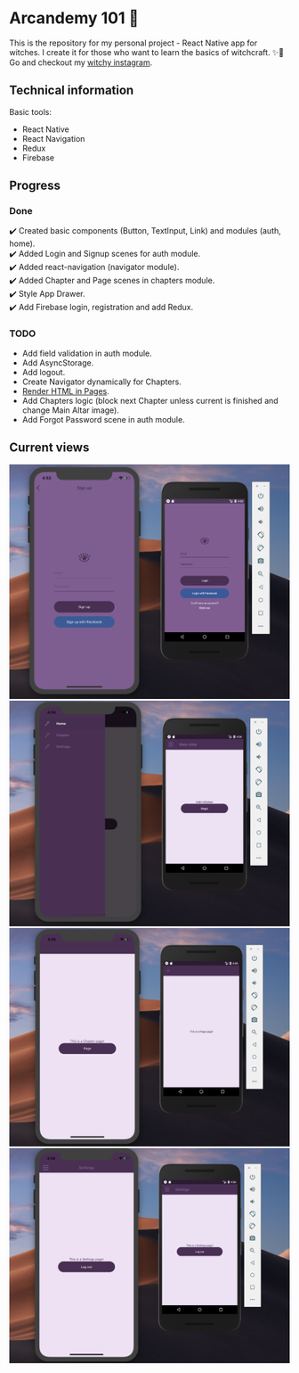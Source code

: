 # Arcandemy 101 🧙
This is the repository for my personal project - React Native app for witches. I create it for those who want to
learn the basics of witchcraft. ✨🔮 Go and checkout my [witchy instagram](https://www.instagram.com/arcandemy/).

## Technical information
Basic tools:
* React Native
* React Navigation
* Redux
* Firebase

## Progress
### Done
✔️ Created basic components (Button, TextInput, Link) and modules (auth, home). <br />
✔️ Added Login and Signup scenes for auth module. <br />
✔️ Added react-navigation (navigator module). <br />
✔️ Added Chapter and Page scenes in chapters module. <br />
✔️ Style App Drawer. <br />
✔️ Add Firebase login, registration and add Redux. <br />

### TODO
* Add field validation in auth module.
* Add AsyncStorage.
* Add logout.
* Create Navigator dynamically for Chapters.
* [Render HTML in Pages](https://stackoverflow.com/questions/29334984/render-html-in-react-native).
* Add Chapters logic (block next Chapter unless current is finished and change Main Altar image).
* Add Forgot Password scene in auth module.

## Current views
![Login and registration](./assets/1.png) <br />
![Main screen and drawer menu](./assets/2.png) <br />
![Chapter and page screens](./assets/3.png) <br />
![Settings](./assets/4.png) <br />

